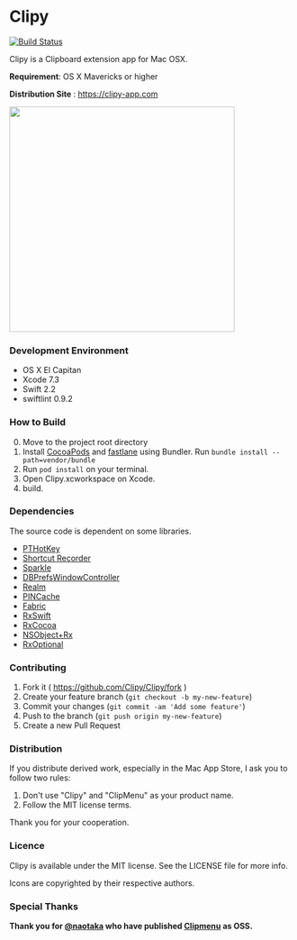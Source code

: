 Clipy
=============================
[![Build Status](https://travis-ci.org/Clipy/Clipy.svg?branch=master)](https://travis-ci.org/Clipy/Clipy)

Clipy is a Clipboard extension app for Mac OSX.

__Requirement__: OS X Mavericks or higher

__Distribution Site__ : <https://clipy-app.com>

<img src="http://clipy-app.com/img/screenshot1.png" width="400">

### Development Environment
* OS X El Capitan
* Xcode 7.3
* Swift 2.2
* swiftlint 0.9.2

### How to Build
0. Move to the project root directory
1. Install [CocoaPods](http://cocoapods.org) and [fastlane](https://github.com/fastlane/fastlane) using Bundler. Run `bundle install --path=vendor/bundle`
2. Run `pod install` on your terminal.
2. Open Clipy.xcworkspace on Xcode.
3. build.

### Dependencies
The source code is dependent on some libraries.
* [PTHotKey](https://github.com/keith/PTHotKeyTest)
* [Shortcut Recorder](https://github.com/iKorich/shortcutrecorder)
* [Sparkle](https://github.com/sparkle-project/Sparkle)
* [DBPrefsWindowController](https://github.com/kgn/DBPrefsWindowController)
* [Realm](https://realm.io/)
* [PINCache](https://github.com/pinterest/PINCache)
* [Fabric](https://fabric.io)
* [RxSwift](https://github.com/ReactiveX/RxSwift)
* [RxCocoa](https://github.com/ReactiveX/RxSwift/tree/master/RxCocoa)
* [NSObject+Rx](https://github.com/RxSwiftCommunity/NSObject-Rx)
* [RxOptional](https://github.com/RxSwiftCommunity/RxOptional)

### Contributing
1. Fork it ( https://github.com/Clipy/Clipy/fork )
2. Create your feature branch (`git checkout -b my-new-feature`)
3. Commit your changes (`git commit -am 'Add some feature'`)
4. Push to the branch (`git push origin my-new-feature`)
5. Create a new Pull Request

### Distribution
If you distribute derived work, especially in the Mac App Store, I ask you to follow two rules:

1. Don't use "Clipy" and "ClipMenu" as your product name.
2. Follow the MIT license terms.

Thank you for your cooperation.

### Licence
Clipy is available under the MIT license. See the LICENSE file for more info.

Icons are copyrighted by their respective authors.

### Special Thanks
__Thank you for [@naotaka](https://github.com/naotaka) who have published [Clipmenu](https://github.com/naotaka/ClipMenu) as OSS.__
